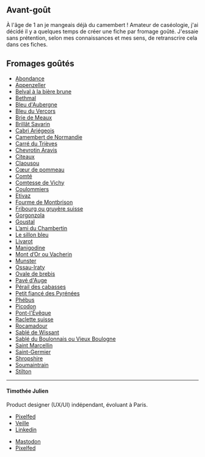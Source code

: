 ## Avant-goût
À l'âge de 1 an je mangeais déjà du camembert ! 
Amateur de caséologie, j'ai décidé il y a quelques temps de créer une fiche par fromage goûté. J'essaie sans prétention, selon mes connaissances et mes sens, de retranscrire cela dans ces fiches.
## Fromages goûtés
- [Abondance](./abondance.md)
- [Appenzeller](./appenzeller.md)
- [Belval à la bière brune](./belval-a-la-biere-brune.md)
- [Bethmal](./bethmale.md)
- [Bleu d'Aubergne](./bleu-auvergne.md)
- [Bleu du Vercors](./bleu-du-vercors.md)
- [Brie de Meaux](./brie-de-meaux.md)
- [Brillât Savarin](./brillat-savarin.md)
- [Cabri Ariégeois](./cabri-ariegeois.md)
- [Camembert de Normandie](./camembert-de-normandie.md)
- [Carré du Trièves](./carre-du-trieves.md)
- [Chevrotin Aravis](./chevrotin-aravis.md)
- [Citeaux](./citeaux.md)
- [Claousou](./claousou.md)
- [Cœur de pommeau](./coeur-de-pommeau.md)
- [Comté](./comte.md)
- [Comtesse de Vichy](./comtesse-de-vichy.md)
- [Coulommiers](./coulommiers.md)
- [Etivaz](./etivaz.md)
- [Fourme de Montbrison](./fourme-de-montbrison.md)
- [Fribourg ou gruyère suisse](./fribourg-ou-gruyere-suisse.md)
- [Gorgonzola](./gorgonzola.md)
- [Goustal](./goustal.md)
- [L’ami du Chambertin](./lami-du-chambertin.md)
- [Le sillon bleu](./le-sillon-bleu.md)
- [Livarot](./livarot.md)
- [Manigodine](./manigodine.md)
- [Mont d’Or ou Vacherin](./mont-dor-ou-vacherin.md)
- [Munster](./munster.md)
- [Ossau-Iraty](./ossau-iraty.md)
- [Ovale de brebis](./ovale-Brebis.md)
- [Pavé d'Auge](./pave-dauge.md)
- [Pérail des cabasses](./perail-des-cabasses.md)
- [Petit fiancé des Pyrénées](./petit-fiance-des-pyrenees.md)
- [Phébus](./phebus.md)
- [Picodon](./picodon.md)
- [Pont-l'Évêque](./pont-leveque.md)
- [Raclette suisse](./raclette-suisse.md)
- [Rocamadour](./rocamadour.md)
- [Sablé de Wissant](./sable-de-wissant.md)
- [Sablé du Boulonnais ou Vieux Boulogne](./sable-du-boulonnais-ou-vieux-boulogne.md)
- [Saint Marcellin](./saint-marcellin.md)
- [Saint-Germier](./saint-germier.md)
- [Shropshire](./shropshire.md)
- [Soumaintrain](./soumaintrain.md)
- [Stilton](./stilton.md)

---
#### Timothée Julien
Product designer (UX/UI) indépendant, évoluant à Paris.
* <a href="https://timotheejulien.fr" target="_blank">Pixelfed</a>
* <a href="https://bookmarks.timotheejulien.fr/guest/links" target="_blank">Veille</a>
* <a href="https://www.linkedin.com/in/timotheejulien/" target="_blank">Linkedin</a>
- <a href="https://mastodon.timotheejulien.fr/@tim" target="_blank" rel="me">Mastodon</a>
- <a href="https://pixelfed.social/timothee" target="_blank">Pixelfed</a>